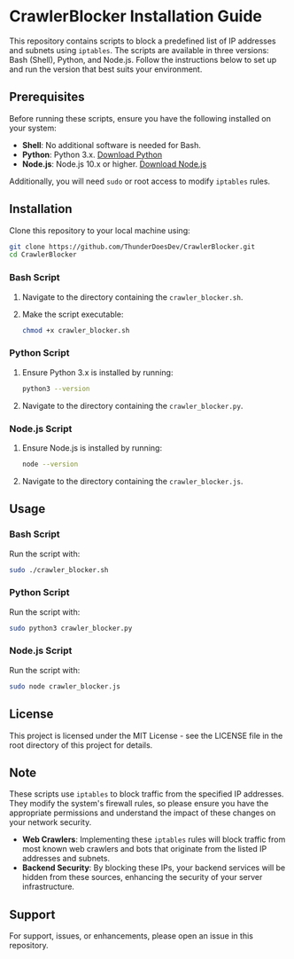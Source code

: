 
# CrawlerBlocker Installation Guide

This repository contains scripts to block a predefined list of IP addresses and subnets using `iptables`. The scripts are available in three versions: Bash (Shell), Python, and Node.js. Follow the instructions below to set up and run the version that best suits your environment.

## Prerequisites

Before running these scripts, ensure you have the following installed on your system:
- **Shell**: No additional software is needed for Bash.
- **Python**: Python 3.x. [Download Python](https://www.python.org/downloads/)
- **Node.js**: Node.js 10.x or higher. [Download Node.js](https://nodejs.org/en/download/)

Additionally, you will need `sudo` or root access to modify `iptables` rules.

## Installation

Clone this repository to your local machine using:

```bash
git clone https://github.com/ThunderDoesDev/CrawlerBlocker.git
cd CrawlerBlocker
```

### Bash Script

1. Navigate to the directory containing the `crawler_blocker.sh`.
2. Make the script executable:

    ```bash
    chmod +x crawler_blocker.sh
    ```

### Python Script

1. Ensure Python 3.x is installed by running:

    ```bash
    python3 --version
    ```

2. Navigate to the directory containing the `crawler_blocker.py`.

### Node.js Script

1. Ensure Node.js is installed by running:

    ```bash
    node --version
    ```

2. Navigate to the directory containing the `crawler_blocker.js`.

## Usage

### Bash Script

Run the script with:

```bash
sudo ./crawler_blocker.sh
```

### Python Script

Run the script with:

```bash
sudo python3 crawler_blocker.py
```

### Node.js Script

Run the script with:

```bash
sudo node crawler_blocker.js
```

## License

This project is licensed under the MIT License - see the LICENSE file in the root directory of this project for details.

## Note

These scripts use `iptables` to block traffic from the specified IP addresses. They modify the system's firewall rules, so please ensure you have the appropriate permissions and understand the impact of these changes on your network security.
- **Web Crawlers**: Implementing these `iptables` rules will block traffic from most known web crawlers and bots that originate from the listed IP addresses and subnets.
- **Backend Security**: By blocking these IPs, your backend services will be hidden from these sources, enhancing the security of your server infrastructure.

## Support

For support, issues, or enhancements, please open an issue in this repository.

